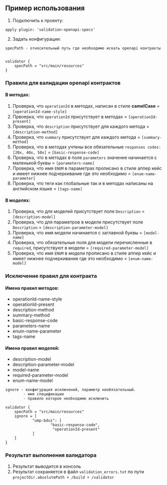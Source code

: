 ## Пример использования
1. Подключить к проекту:
```
apply plugin: 'validation-openapi-specs'
```
2. Задать конфигурации:
```
specPath - относительный путь где необходимо искать openapi контракты


validator {
    specPath = "src/main/resources"
}
```

### Правила для валидации openapi контрактов
#### В методах:
1. Проверка, что `operationId` в методах, написан в стиле **camelCase** = `[operationId-name-style]`
2. Првоерка, что `operationId` присутствует в методах = `[operationId-present]`
3. Проверка, что `description` присутствует для каждого метода = `[description-method]`
4. Проверка, что `summary` присутствует для каждого метода = `[summary-method]`
5. Проверка, что в методах учтены все обязательные `responses codes: [20x, 40x, 50x]` = `[basic-response-code]`
6. Проверка, что в методах в поле `parameters` значение начинается с маленькой буквы = `[parameters-name]`
7. Проверка, что имя `ENUM` в параметрах прописано в стиле аппер кейс и имеет нижнее подчеркивание где это необходимо = `[enum-name-parameter]`
8. Проверка, что теги как глобальные так и в методах написаны на английском языке = `[tags-name]`
#### В моделях:
1. Проверка, что для моделей присутствует поле `Description` = `[description-model]`
2. Проверка, что для параметров в модели присутствует поле `Description` = `[description-parameter-model]`
3. Проверка, что имя модели начинается с заглавной буквы = `[model-name]`
4. Проверка, что обязательные поля для модели перечисленные в `required`, присутствуют в модели = `[required-parameter-model]`
5. Проверка, что имя `ENUM` в модели прописано в стиле аппер кейс и имеет нижнее подчеркивание где это необходимо = `[enum-name-model]`

### Исключение правил для контракта
#### Имена правил методов:
- operationId-name-style
- operationId-present
- description-method
- summary-method
- basic-response-code
- parameters-name
- enum-name-parameter
- tags-name

#### Имена правил моделей:
- description-model
- description-parameter-model
- model-name
- required-parameter-model
- enum-name-model

```
ignore - конфигурация исключений, параметр необязательный.
        - имя спецификации
        - правило которое необходимо исключить
        
validator {
    specPath = "src/main/resources"
    ignore = [
            "ump-bdui": [
                    "basic-response-code",
                     "operationId-present"
            ]
    ]
}

```
### Результат выполнения валидатора
1. Результат выводится в консоль
2. Результат сохраняется в файл `validation_errors.txt` по пути `projectDir.absolutePath + /build + /validator`